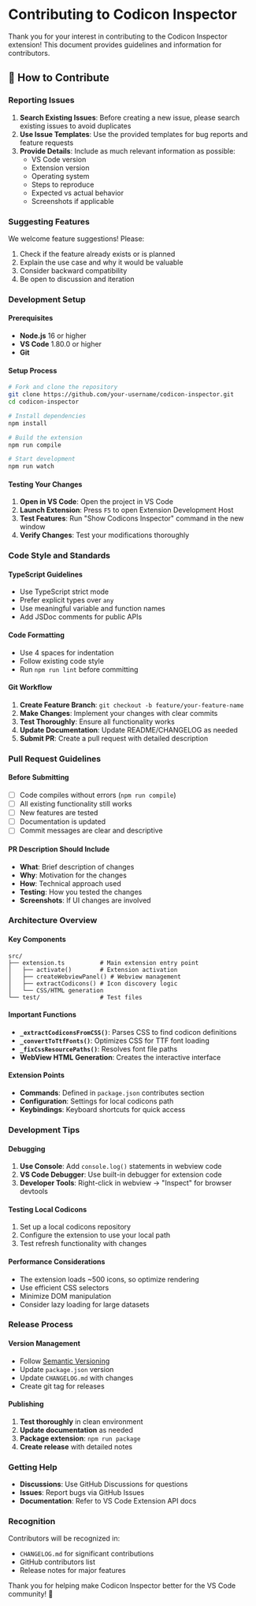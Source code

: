# Contributing to Codicon Inspector

Thank you for your interest in contributing to the Codicon Inspector extension! This document provides guidelines and information for contributors.

## 🤝 How to Contribute

### Reporting Issues

1. **Search Existing Issues**: Before creating a new issue, please search existing issues to avoid duplicates
2. **Use Issue Templates**: Use the provided templates for bug reports and feature requests
3. **Provide Details**: Include as much relevant information as possible:
   - VS Code version
   - Extension version
   - Operating system
   - Steps to reproduce
   - Expected vs actual behavior
   - Screenshots if applicable

### Suggesting Features

We welcome feature suggestions! Please:

1. Check if the feature already exists or is planned
2. Explain the use case and why it would be valuable
3. Consider backward compatibility
4. Be open to discussion and iteration

### Development Setup

#### Prerequisites

- **Node.js** 16 or higher
- **VS Code** 1.80.0 or higher
- **Git**

#### Setup Process

```bash
# Fork and clone the repository
git clone https://github.com/your-username/codicon-inspector.git
cd codicon-inspector

# Install dependencies
npm install

# Build the extension
npm run compile

# Start development
npm run watch
```

#### Testing Your Changes

1. **Open in VS Code**: Open the project in VS Code
2. **Launch Extension**: Press `F5` to open Extension Development Host
3. **Test Features**: Run "Show Codicons Inspector" command in the new window
4. **Verify Changes**: Test your modifications thoroughly

### Code Style and Standards

#### TypeScript Guidelines

- Use TypeScript strict mode
- Prefer explicit types over `any`
- Use meaningful variable and function names
- Add JSDoc comments for public APIs

#### Code Formatting

- Use 4 spaces for indentation
- Follow existing code style
- Run `npm run lint` before committing

#### Git Workflow

1. **Create Feature Branch**: `git checkout -b feature/your-feature-name`
2. **Make Changes**: Implement your changes with clear commits
3. **Test Thoroughly**: Ensure all functionality works
4. **Update Documentation**: Update README/CHANGELOG as needed
5. **Submit PR**: Create a pull request with detailed description

### Pull Request Guidelines

#### Before Submitting

- [ ] Code compiles without errors (`npm run compile`)
- [ ] All existing functionality still works
- [ ] New features are tested
- [ ] Documentation is updated
- [ ] Commit messages are clear and descriptive

#### PR Description Should Include

- **What**: Brief description of changes
- **Why**: Motivation for the changes
- **How**: Technical approach used
- **Testing**: How you tested the changes
- **Screenshots**: If UI changes are involved

### Architecture Overview

#### Key Components

```
src/
├── extension.ts          # Main extension entry point
│   ├── activate()        # Extension activation
│   ├── createWebviewPanel() # Webview management
│   ├── extractCodicons() # Icon discovery logic
│   └── CSS/HTML generation
└── test/                 # Test files
```

#### Important Functions

- **`_extractCodiconsFromCSS()`**: Parses CSS to find codicon definitions
- **`_convertToTtfFonts()`**: Optimizes CSS for TTF font loading
- **`_fixCssResourcePaths()`**: Resolves font file paths
- **WebView HTML Generation**: Creates the interactive interface

#### Extension Points

- **Commands**: Defined in `package.json` contributes section
- **Configuration**: Settings for local codicons path
- **Keybindings**: Keyboard shortcuts for quick access

### Development Tips

#### Debugging

1. **Use Console**: Add `console.log()` statements in webview code
2. **VS Code Debugger**: Use built-in debugger for extension code
3. **Developer Tools**: Right-click in webview → "Inspect" for browser devtools

#### Testing Local Codicons

1. Set up a local codicons repository
2. Configure the extension to use your local path
3. Test refresh functionality with changes

#### Performance Considerations

- The extension loads ~500 icons, so optimize rendering
- Use efficient CSS selectors
- Minimize DOM manipulation
- Consider lazy loading for large datasets

### Release Process

#### Version Management

- Follow [Semantic Versioning](https://semver.org/)
- Update `package.json` version
- Update `CHANGELOG.md` with changes
- Create git tag for releases

#### Publishing

1. **Test thoroughly** in clean environment
2. **Update documentation** as needed
3. **Package extension**: `npm run package`
4. **Create release** with detailed notes

### Getting Help

- **Discussions**: Use GitHub Discussions for questions
- **Issues**: Report bugs via GitHub Issues
- **Documentation**: Refer to VS Code Extension API docs

### Recognition

Contributors will be recognized in:

- `CHANGELOG.md` for significant contributions  
- GitHub contributors list
- Release notes for major features

Thank you for helping make Codicon Inspector better for the VS Code community! 🎉
